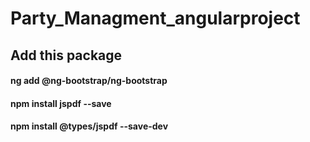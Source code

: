 # Party_Managment_angularproject

<h2>Add this package</h2>
<h4>ng add @ng-bootstrap/ng-bootstrap</h4>
<h4>
npm install jspdf --save</h4>
<h4>npm install @types/jspdf --save-dev
  </h4>

